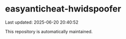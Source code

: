 # easyanticheat-hwidspoofer

Last updated: 2025-06-20 20:40:52

This repository is automatically maintained.
